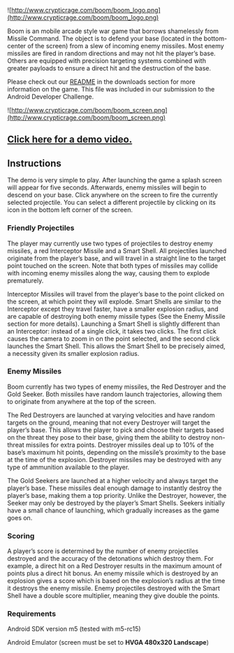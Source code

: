 ![http://www.crypticrage.com/boom/boom_logo.png](http://www.crypticrage.com/boom/boom_logo.png)

Boom is an mobile arcade style war game that borrows shamelessly from Missile Command. The object is to defend your base (located in the bottom-center of the screen) from a slew of incoming enemy missiles. Most enemy missiles are fired in random directions and may not hit the player’s base. Others are equipped with precision targeting systems combined with greater payloads to ensure a direct hit and the destruction of the base.

Please check out our [README](http://www.crypticrage.com/boom/boom_readme.pdf) in the downloads section for more information on the game. This file was included in our submission to the Android Developer Challenge.

![http://www.crypticrage.com/boom/boom_screen.png](http://www.crypticrage.com/boom/boom_screen.png)

## [Click here for a demo video.](http://www.youtube.com/watch?v=r8vurpGwkzU) ##

## Instructions ##
The demo is very simple to play. After launching the game a splash screen will appear for five seconds. Afterwards, enemy missiles will begin to descend on your base. Click anywhere on the screen to fire the currently selected projectile. You can select a different projectile by clicking on its icon in the bottom left corner of the screen.

### Friendly Projectiles ###
The player may currently use two types of projectiles to destroy enemy missiles, a red Interceptor Missile and a Smart Shell. All projectiles launched originate from the player’s base, and will travel in a straight line to the target point touched on the screen. Note that both types of missiles may collide with incoming enemy missiles along the way, causing them to explode prematurely.

Interceptor Missiles will travel from the player’s base to the point clicked on the screen, at which point they will explode. Smart Shells are similar to the Interceptor except they travel faster, have a smaller explosion radius, and are capable of destroying both enemy missile types (See the Enemy Missile section for more details). Launching a Smart Shell is slightly different than an Interceptor: instead of a single click, it takes two clicks. The first click causes the camera to zoom in on the point selected, and the second click launches the Smart Shell. This allows the Smart Shell to be precisely aimed, a necessity given its smaller explosion radius.

### Enemy Missiles ###
Boom currently has two types of enemy missiles, the Red Destroyer and the Gold Seeker. Both missiles have random launch trajectories, allowing them to originate from anywhere at the top of the screen.

The Red Destroyers are launched at varying velocities and have random targets on the ground, meaning that not every Destroyer will target the player’s base. This allows the player to pick and choose their targets based on the threat they pose to their base, giving them the ability to destroy non-threat missiles for extra points. Destroyer missiles deal up to 10% of the base’s maximum hit points, depending on the missile’s proximity to the base at the time of the explosion. Destroyer missiles may be destroyed with any type of ammunition available to the player.

The Gold Seekers are launched at a higher velocity and always target the player’s base. These missiles deal enough damage to instantly destroy the player’s base, making them a top priority. Unlike the Destroyer, however, the Seeker may only be destroyed by the player’s Smart Shells. Seekers initially have a small chance of launching, which gradually increases as the game goes on.

### Scoring ###
A player’s score is determined by the number of enemy projectiles destroyed and the accuracy of the detonations which destroy them. For example, a direct hit on a Red Destroyer results in the maximum amount of points plus a direct hit bonus. An enemy missile which is destroyed by an explosion gives a score which is based on the explosion’s radius at the time it destroys the enemy missile. Enemy projectiles destroyed with the Smart Shell have a double score multiplier, meaning they give double the points.

### Requirements ###
Android SDK version m5 (tested with m5-rc15)

Android Emulator (screen must be set to **HVGA 480x320 Landscape**)